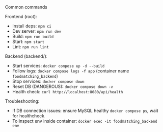Common commands

Frontend (root):
- Install deps: `npm ci`
- Dev server: `npm run dev`
- Build: `npm run build`
- Start: `npm start`
- Lint: `npm run lint`

Backend (backend/):
- Start services: `docker compose up -d --build`
- Follow logs: `docker compose logs -f app` (container name `foodmatching_backend`)
- Stop services: `docker compose down`
- Reset DB (DANGEROUS): `docker compose down -v`
- Health check: `curl http://localhost:8080/api/health`

Troubleshooting:
- If DB connection issues: ensure MySQL healthy `docker compose ps`, wait for healthcheck.
- To inspect env inside container: `docker exec -it foodmatching_backend env`
